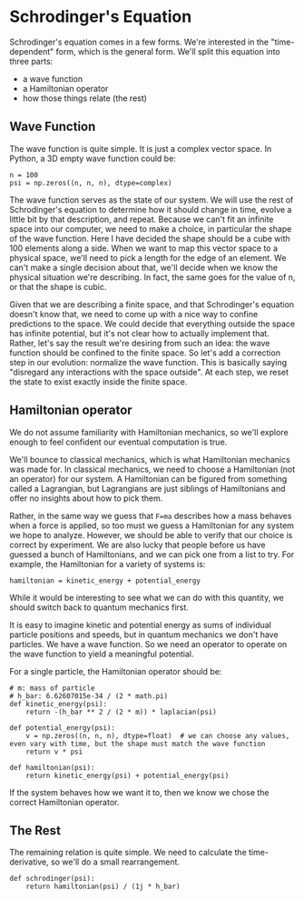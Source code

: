 # Schrodinger's Equation
Schrodinger's equation comes in a few forms. We're interested in the "time-dependent" form, which is the general form. We'll split this equation into three parts:
- a wave function
- a Hamiltonian operator
- how those things relate (the rest)

## Wave Function
The wave function is quite simple. It is just a complex vector space. In Python, a 3D empty wave function could be:
```
n = 100
psi = np.zeros((n, n, n), dtype=complex)
```

The wave function serves as the state of our system. We will use the rest of Schrodinger's equation to determine how it should change in time, evolve a little bit by that description, and repeat. Because we can't fit an infinite space into our computer, we need to make a choice, in particular the shape of the wave function. Here I have decided the shape should be a cube with 100 elements along a side. When we want to map this vector space to a physical space, we'll need to pick a length for the edge of an element. We can't make a single decision about that, we'll decide when we know the physical situation we're describing. In fact, the same goes for the value of n, or that the shape is cubic.

Given that we are describing a finite space, and that Schrodinger's equation doesn't know that, we need to come up with a nice way to confine predictions to the space. We could decide that everything outside the space has infinite potential, but it's not clear how to actually implement that. Rather, let's say the result we're desiring from such an idea: the wave function should be confined to the finite space. So let's add a correction step in our evolution: normalize the wave function. This is basically saying "disregard any interactions with the space outside". At each step, we reset the state to exist exactly inside the finite space.

## Hamiltonian operator
We do not assume familiarity with Hamiltonian mechanics, so we'll explore enough to feel confident our eventual computation is true.

We'll bounce to classical mechanics, which is what Hamiltonian mechanics was made for. In classical mechanics, we need to choose a Hamiltonian (not an operator) for our system. A Hamiltonian can be figured from something called a Lagrangian, but Lagrangians are just siblings of Hamiltonians and offer no insights about how to pick them.

Rather, in the same way we guess that `F=ma` describes how a mass behaves when a force is applied, so too must we guess a Hamiltonian for any system we hope to analyze. However, we should be able to verify that our choice is correct by experiment. We are also lucky that people before us have guessed a bunch of Hamiltonians, and we can pick one from a list to try. For example, the Hamiltonian for a variety of systems is:
```
hamiltonian = kinetic_energy + potential_energy
```

While it would be interesting to see what we can do with this quantity, we should switch back to quantum mechanics first.

It is easy to imagine kinetic and potential energy as sums of individual particle positions and speeds, but in quantum mechanics we don't have particles. We have a wave function. So we need an operator to operate on the wave function to yield a meaningful potential.

For a single particle, the Hamiltonian operator should be:
```
# m: mass of particle
# h_bar: 6.62607015e-34 / (2 * math.pi)
def kinetic_energy(psi):
    return -(h_bar ** 2 / (2 * m)) * laplacian(psi)

def potential_energy(psi):
    v = np.zeros((n, n, n), dtype=float)  # we can choose any values, even vary with time, but the shape must match the wave function
    return v * psi

def hamiltonian(psi):
    return kinetic_energy(psi) + potential_energy(psi)
```

If the system behaves how we want it to, then we know we chose the correct Hamiltonian operator.

## The Rest
The remaining relation is quite simple. We need to calculate the time-derivative, so we'll do a small rearrangement.

```
def schrodinger(psi):
    return hamiltonian(psi) / (1j * h_bar)
```
